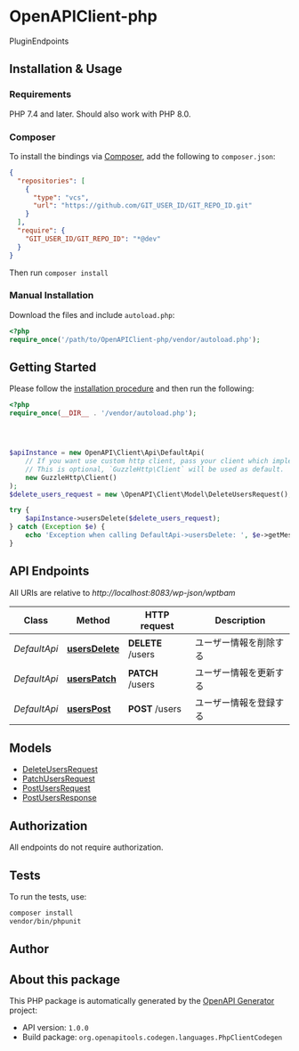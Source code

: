 # OpenAPIClient-php

PluginEndpoints


## Installation & Usage

### Requirements

PHP 7.4 and later.
Should also work with PHP 8.0.

### Composer

To install the bindings via [Composer](https://getcomposer.org/), add the following to `composer.json`:

```json
{
  "repositories": [
    {
      "type": "vcs",
      "url": "https://github.com/GIT_USER_ID/GIT_REPO_ID.git"
    }
  ],
  "require": {
    "GIT_USER_ID/GIT_REPO_ID": "*@dev"
  }
}
```

Then run `composer install`

### Manual Installation

Download the files and include `autoload.php`:

```php
<?php
require_once('/path/to/OpenAPIClient-php/vendor/autoload.php');
```

## Getting Started

Please follow the [installation procedure](#installation--usage) and then run the following:

```php
<?php
require_once(__DIR__ . '/vendor/autoload.php');




$apiInstance = new OpenAPI\Client\Api\DefaultApi(
    // If you want use custom http client, pass your client which implements `GuzzleHttp\ClientInterface`.
    // This is optional, `GuzzleHttp\Client` will be used as default.
    new GuzzleHttp\Client()
);
$delete_users_request = new \OpenAPI\Client\Model\DeleteUsersRequest(); // \OpenAPI\Client\Model\DeleteUsersRequest

try {
    $apiInstance->usersDelete($delete_users_request);
} catch (Exception $e) {
    echo 'Exception when calling DefaultApi->usersDelete: ', $e->getMessage(), PHP_EOL;
}

```

## API Endpoints

All URIs are relative to *http://localhost:8083/wp-json/wptbam*

Class | Method | HTTP request | Description
------------ | ------------- | ------------- | -------------
*DefaultApi* | [**usersDelete**](docs/Api/DefaultApi.md#usersdelete) | **DELETE** /users | ユーザー情報を削除する
*DefaultApi* | [**usersPatch**](docs/Api/DefaultApi.md#userspatch) | **PATCH** /users | ユーザー情報を更新する
*DefaultApi* | [**usersPost**](docs/Api/DefaultApi.md#userspost) | **POST** /users | ユーザー情報を登録する

## Models

- [DeleteUsersRequest](docs/Model/DeleteUsersRequest.md)
- [PatchUsersRequest](docs/Model/PatchUsersRequest.md)
- [PostUsersRequest](docs/Model/PostUsersRequest.md)
- [PostUsersResponse](docs/Model/PostUsersResponse.md)

## Authorization
All endpoints do not require authorization.
## Tests

To run the tests, use:

```bash
composer install
vendor/bin/phpunit
```

## Author



## About this package

This PHP package is automatically generated by the [OpenAPI Generator](https://openapi-generator.tech) project:

- API version: `1.0.0`
- Build package: `org.openapitools.codegen.languages.PhpClientCodegen`
